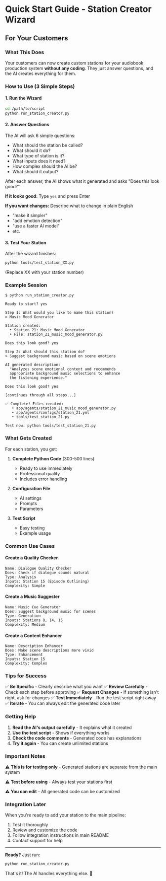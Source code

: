 # Quick Start Guide - Station Creator Wizard

## For Your Customers

### What This Does
Your customers can now create custom stations for your audiobook production system **without any coding**. They just answer questions, and the AI creates everything for them.

### How to Use (3 Simple Steps)

#### 1. Run the Wizard
```bash
cd /path/to/script
python run_station_creator.py
```

#### 2. Answer Questions
The AI will ask 6 simple questions:
- What should the station be called?
- What should it do?
- What type of station is it?
- What inputs does it need?
- How complex should the AI be?
- What should it output?

After each answer, the AI shows what it generated and asks "Does this look good?"

**If it looks good:** Type `yes` and press Enter

**If you want changes:** Describe what to change in plain English
- "make it simpler"
- "add emotion detection"
- "use a faster AI model"
- etc.

#### 3. Test Your Station
After the wizard finishes:
```bash
python tools/test_station_XX.py
```
(Replace XX with your station number)

### Example Session

```
$ python run_station_creator.py

Ready to start? yes

Step 1: What would you like to name this station?
> Music Mood Generator

Station created:
  • Station 21: Music Mood Generator
  • File: station_21_music_mood_generator.py

Does this look good? yes

Step 2: What should this station do?
> Suggest background music based on scene emotions

AI generated description:
  "Analyzes scene emotional content and recommends
  appropriate background music selections to enhance
  the listening experience."

Does this look good? yes

[continues through all steps...]

✅ Complete! Files created:
   • app/agents/station_21_music_mood_generator.py
   • app/agents/configs/station_21.yml
   • tools/test_station_21.py

Test now: python tools/test_station_21.py
```

### What Gets Created

For each station, you get:
1. **Complete Python Code** (300-500 lines)
   - Ready to use immediately
   - Professional quality
   - Includes error handling

2. **Configuration File**
   - AI settings
   - Prompts
   - Parameters

3. **Test Script**
   - Easy testing
   - Example usage

### Common Use Cases

#### Create a Quality Checker
```
Name: Dialogue Quality Checker
Does: Check if dialogue sounds natural
Type: Analysis
Inputs: Station 15 (Episode Outlining)
Complexity: Simple
```

#### Create a Music Suggester
```
Name: Music Cue Generator
Does: Suggest background music for scenes
Type: Generation
Inputs: Stations 8, 14, 15
Complexity: Medium
```

#### Create a Content Enhancer
```
Name: Description Enhancer
Does: Make scene descriptions more vivid
Type: Enhancement
Inputs: Station 15
Complexity: Complex
```

### Tips for Success

✅ **Be Specific** - Clearly describe what you want
✅ **Review Carefully** - Check each step before approving
✅ **Request Changes** - If something isn't right, ask for changes
✅ **Test Immediately** - Run the test script right away
✅ **Iterate** - You can always edit the generated code later

### Getting Help

1. **Read the AI's output carefully** - It explains what it created
2. **Use the test script** - Shows if everything works
3. **Check the code comments** - Generated code has explanations
4. **Try it again** - You can create unlimited stations

### Important Notes

⚠️ **This is for testing only** - Generated stations are separate from the main system

⚠️ **Test before using** - Always test your stations first

⚠️ **You can edit** - All generated code can be customized

### Integration Later

When you're ready to add your station to the main pipeline:
1. Test it thoroughly
2. Review and customize the code
3. Follow integration instructions in main README
4. Contact support for help

---

**Ready?** Just run:
```bash
python run_station_creator.py
```

That's it! The AI handles everything else. 🎉
